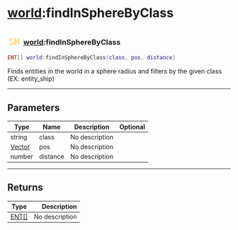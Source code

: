 # [world](../world/README.md):findInSphereByClass

### <img src="../../.gitbook/assets/shared.png" width="32" height="32" /> [world](../world/README.md):findInSphereByClass

```lua
ENT[] world:findInSphereByClass(class, pos, distance)
```

Finds entities in the world in a sphere radius and filters by the given class (EX: entity_ship)<br>

-----------------
## Parameters

| Type   | Name | Description | Optional |
| ------ | ---- | ----------- | -------: |
| string | class | No description |   |
| [Vector](../vector/README.md) | pos | No description |   |
| number | distance | No description |   |

-----------------
## Returns

| Type   | Description |
| ------ | ----------: |
| [ENT[]](../ent[]/README.md) | No description |
